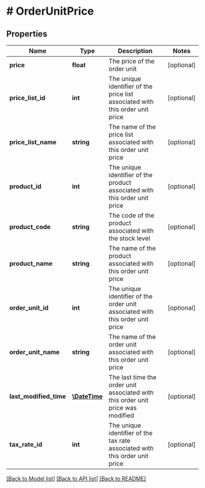 # # OrderUnitPrice

## Properties

Name | Type | Description | Notes
------------ | ------------- | ------------- | -------------
**price** | **float** | The price of the order unit | [optional]
**price_list_id** | **int** | The unique identifier of the price list associated with this order unit price | [optional]
**price_list_name** | **string** | The name of the price list associated with this order unit price | [optional]
**product_id** | **int** | The unique identifier of the product associated with this order unit price | [optional]
**product_code** | **string** | The code of the product associated with the stock level | [optional]
**product_name** | **string** | The name of the product associated with this order unit price | [optional]
**order_unit_id** | **int** | The unique identifier of the order unit associated with this order unit price | [optional]
**order_unit_name** | **string** | The name of the order unit associated with this order unit price | [optional]
**last_modified_time** | [**\DateTime**](\DateTime.md) | The last time the order unit associated with this order unit price was modified | [optional]
**tax_rate_id** | **int** | The unique identifier of the tax rate associated with this order unit price | [optional]

[[Back to Model list]](../../README.md#models) [[Back to API list]](../../README.md#endpoints) [[Back to README]](../../README.md)
